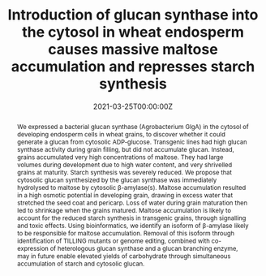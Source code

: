 ---
title: "Introduction of glucan synthase into the cytosol in wheat endosperm causes massive maltose accumulation and represses starch synthesis"
authors:

- Tina B. Schreier
- Brendan Fahy
- Laure C. David
- Hamad Siddiqui
- admin
- Alison M. Smith

author_notes:
# - "Equal contribution"
# - "Equal contribution"
date: "2021-03-25T00:00:00Z"
doi: "https://doi.org/10.1111/tpj.15246"

# Schedule page publish date (NOT publication's date).
publishDate: "2017-04-01T00:00:00Z"

# Publication type.
# Legend: 0 = Uncategorized; 1 = Conference paper; 2 = Journal article;
# 3 = Preprint / Working Paper; 4 = Report; 5 = Book; 6 = Book section;
# 7 = Thesis; 8 = Patent
publication_types: ["2"]

# Publication name and optional abbreviated publication name.
publication: "*The Plant Journal*, 106 (5), 1431-1442"
publication_short: ""

abstract: We expressed a bacterial glucan synthase (Agrobacterium GlgA) in the cytosol of developing endosperm cells in wheat grains, to discover whether it could generate a glucan from cytosolic ADP-glucose. Transgenic lines had high glucan synthase activity during grain filling, but did not accumulate glucan. Instead, grains accumulated very high concentrations of maltose. They had large volumes during development due to high water content, and very shrivelled grains at maturity. Starch synthesis was severely reduced. We propose that cytosolic glucan synthesized by the glucan synthase was immediately hydrolysed to maltose by cytosolic β-amylase(s). Maltose accumulation resulted in a high osmotic potential in developing grain, drawing in excess water that stretched the seed coat and pericarp. Loss of water during grain maturation then led to shrinkage when the grains matured. Maltose accumulation is likely to account for the reduced starch synthesis in transgenic grains, through signalling and toxic effects. Using bioinformatics, we identify an isoform of β-amylase likely to be responsible for maltose accumulation. Removal of this isoform through identification of TILLING mutants or genome editing, combined with co-expression of heterologous glucan synthase and a glucan branching enzyme, may in future enable elevated yields of carbohydrate through simultaneous accumulation of starch and cytosolic glucan.

# Summary. An optional shortened abstract.
# summary: Lorem ipsum dolor sit amet, consectetur adipiscing elit. Duis posuere tellus ac convallis placerat. Proin tincidunt magna sed ex sollicitudin condimentum.

# links:
# - name: ""
#   url: ""
url_pdf: "https://onlinelibrary.wiley.com/doi/epdf/10.1111/tpj.15246"
# url_code: ''
# url_dataset: ''
# url_poster: ''
# url_project: ''
# url_slides: ''
# url_source: ''
# url_video: ''

tags:
- Source Themes
featured: true

# Featured image
# To use, add an image named `featured.jpg/png` to your page's folder. 
image:
  caption: ''
  focal_point: ""

# Associated Projects (optional).
#   Associate this publication with one or more of your projects.
#   Simply enter your project's folder or file name without extension.
#   E.g. `internal-project` references `content/project/internal-project/index.md`.
#   Otherwise, set `projects: []`.
projects: []

# Slides (optional).
#   Associate this publication with Markdown slides.
#   Simply enter your slide deck's filename without extension.
#   E.g. `slides: "example"` references `content/slides/example/index.md`.
#   Otherwise, set `slides: ""`.
# slides: example
---